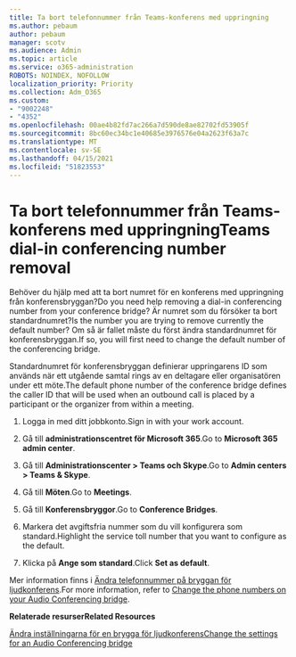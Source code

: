 ```yaml
---
title: Ta bort telefonnummer från Teams-konferens med uppringning
ms.author: pebaum
author: pebaum
manager: scotv
ms.audience: Admin
ms.topic: article
ms.service: o365-administration
ROBOTS: NOINDEX, NOFOLLOW
localization_priority: Priority
ms.collection: Adm_O365
ms.custom:
- "9002248"
- "4352"
ms.openlocfilehash: 00ae4b82fd7ac266a7d590de8ae82702fd53905f
ms.sourcegitcommit: 8bc60ec34bc1e40685e3976576e04a2623f63a7c
ms.translationtype: MT
ms.contentlocale: sv-SE
ms.lasthandoff: 04/15/2021
ms.locfileid: "51823553"
---
```

# <a name="teams-dial-in-conferencing-number-removal"></a><span data-ttu-id="34a6c-102">Ta bort telefonnummer från Teams-konferens med uppringning</span><span class="sxs-lookup"><span data-stu-id="34a6c-102">Teams dial-in conferencing number removal</span></span>

<span data-ttu-id="34a6c-103">Behöver du hjälp med att ta bort numret för en konferens med uppringning från konferensbryggan?</span><span class="sxs-lookup"><span data-stu-id="34a6c-103">Do you need help removing a dial-in conferencing number from your conference bridge?</span></span> <span data-ttu-id="34a6c-104">Är numret som du försöker ta bort standardnumret?</span><span class="sxs-lookup"><span data-stu-id="34a6c-104">Is the number you are trying to remove currently the default number?</span></span> <span data-ttu-id="34a6c-105">Om så är fallet måste du först ändra standardnumret för konferensbryggan.</span><span class="sxs-lookup"><span data-stu-id="34a6c-105">If so, you will first need to change the default number of the conferencing bridge.</span></span>

<span data-ttu-id="34a6c-106">Standardnumret för konferensbryggan definierar uppringarens ID som används när ett utgående samtal rings av en deltagare eller organisatören under ett möte.</span><span class="sxs-lookup"><span data-stu-id="34a6c-106">The default phone number of the conference bridge defines the caller ID that will be used when an outbound call is placed by a participant or the organizer from within a meeting.</span></span>

1. <span data-ttu-id="34a6c-107">Logga in med ditt jobbkonto.</span><span class="sxs-lookup"><span data-stu-id="34a6c-107">Sign in with your work account.</span></span>

2. <span data-ttu-id="34a6c-108">Gå till **administrationscentret för Microsoft 365**.</span><span class="sxs-lookup"><span data-stu-id="34a6c-108">Go to **Microsoft 365 admin center**.</span></span>

3. <span data-ttu-id="34a6c-109">Gå till **Administrationscenter > Teams och Skype**.</span><span class="sxs-lookup"><span data-stu-id="34a6c-109">Go to **Admin centers > Teams & Skype**.</span></span>

4. <span data-ttu-id="34a6c-110">Gå till **Möten**.</span><span class="sxs-lookup"><span data-stu-id="34a6c-110">Go to **Meetings**.</span></span>

5. <span data-ttu-id="34a6c-111">Gå till **Konferensbryggor**.</span><span class="sxs-lookup"><span data-stu-id="34a6c-111">Go to **Conference Bridges**.</span></span>

6. <span data-ttu-id="34a6c-112">Markera det avgiftsfria nummer som du vill konfigurera som standard.</span><span class="sxs-lookup"><span data-stu-id="34a6c-112">Highlight the service toll number that you want to configure as the default.</span></span>

7. <span data-ttu-id="34a6c-113">Klicka på **Ange som standard**.</span><span class="sxs-lookup"><span data-stu-id="34a6c-113">Click **Set as default**.</span></span>

<span data-ttu-id="34a6c-114">Mer information finns i [Ändra telefonnummer på bryggan för ljudkonferens](https://docs.microsoft.com/microsoftteams/change-the-phone-numbers-on-your-audio-conferencing-bridge).</span><span class="sxs-lookup"><span data-stu-id="34a6c-114">For more information, refer to [Change the phone numbers on your Audio Conferencing bridge](https://docs.microsoft.com/microsoftteams/change-the-phone-numbers-on-your-audio-conferencing-bridge).</span></span>

<span data-ttu-id="34a6c-115">**Relaterade resurser**</span><span class="sxs-lookup"><span data-stu-id="34a6c-115">**Related Resources**</span></span>

[<span data-ttu-id="34a6c-116">Ändra inställningarna för en brygga för ljudkonferens</span><span class="sxs-lookup"><span data-stu-id="34a6c-116">Change the settings for an Audio Conferencing bridge</span></span>](https://docs.microsoft.com/microsoftteams/change-the-settings-for-an-audio-conferencing-bridge)
